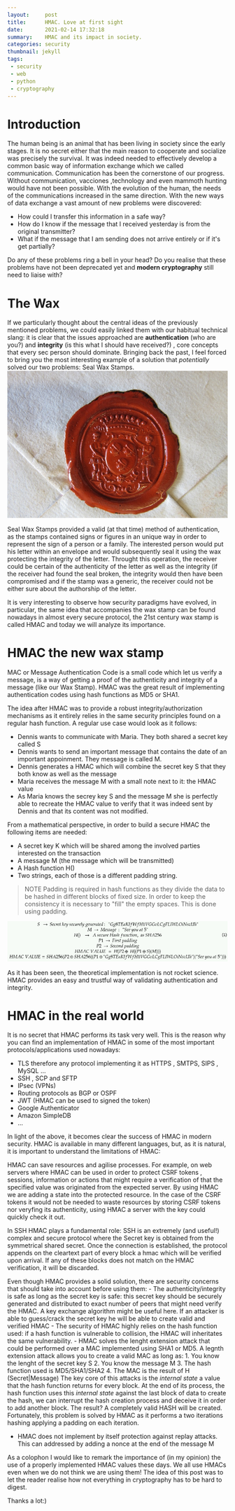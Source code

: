 ```yaml
---
layout:     post
title:      HMAC. Love at first sight
date:       2021-02-14 17:32:18
summary:    HMAC and its impact in society.
categories: security
thumbnail: jekyll
tags:
 - security
 - web
 - python
 - cryptography
---
```


# Introduction
The human being is an animal that has been living in society since the early stages. It is no secret either that the main reason to cooperate and socialize was precisely the survival. It was indeed needed to effectively develop a common basic way of information exchange which we called communication. Communication has been the cornerstone of our progress. Without communication, vacciones ,technology and even mammoth hunting would have not been possible. With the evolution of the human, the needs of the communications increased in the same direction. With the new ways of data exchange a vast amount of new problems were discovered: 
- How could I transfer this information in a safe way?
- How do I know if the message that I received yesterday is from the original transmitter?
- What if the message that I am sending does not arrive entirely or if it's get partially?

Do any of these problems ring a bell in your head? Do you realise that these problems have not been deprecated yet and **modern cryptography** still need to liaise with?


# The Wax
If we particularly thought about the central ideas of the previously mentioned problems, we could easily linked them with our habitual technical slang: it is clear that the issues approached are **authentication** (who are you?) and **integrity** (is this what I should have received?) , core concepts that every sec person should dominate. 
Bringing back the past, I feel forced to bring you the most interesting example of a solution that *potentially* solved our two problems: Seal Wax Stamps.
![Wax stamp on an envelope](https://github.com/Stoo0rmq/Stoo0rmq.github.io/blob/master/images/hmac-love/wax-seal-letter_0.jpg?raw=true)

Seal Wax Stamps provided a  valid (at that time) method of authentication, as the stamps contained signs or figures in an unique way in order to represent the sign of a person or a family. The interested person would put his letter within an envelope and would subsequently seal it using the wax protecting the integrity of the letter. Throught this operation, the receiver could be certain of the authenticity of the letter as well as the integrity (if the receiver had found the seal broken, the integrity would then have been compromised and if the stamp was a generic, the receiver could not be either sure about the authorship of the letter.

It is very interesting to observe how security paradigms have evolved, in particular, the same idea that accompanies the wax stamp can be found nowadays in almost every secure protocol, the 21st century wax stamp is called HMAC and today we will analyze its importance. 

# HMAC the new wax stamp

MAC or Message Authentication Code is a small code which let us verify a message, is a way of getting a proof of the authenticity and integrity of a message (like our Wax Stamp). HMAC was the great result of implementing authentication codes using hash functions as MD5 or SHA1.

The idea after HMAC was to provide a robust integrity/authorization mechanisms as it entirely relies in the same security principles found on a regular hash function. A regular use case would look as it follows:
- Dennis wants to communicate with Maria. They both shared a secret key called S
- Dennis wants to send an important message that contains the date of an important appoinment. They message is called M.
- Dennis generates a HMAC which will combine the secret key  S that they both know as well as the message  
- Maria receives the message M with a small note next to it: the HMAC value
- As Maria knows the secrey key S and the message M she is perfectly able to recreate the HMAC value to verify that it was indeed sent by Dennis and that its content was not modified.


From a mathematical perspective, in order to build a secure HMAC the following items are needed:
- A secret key K which will be shared among the involved parties interested on the transaction
- A message M  (the message which will be transmitted)
- A Hash function H()
- Two strings, each of those is a different padding string. 

> NOTE Padding is required in hash functions as they divide the data to be hashed in different blocks of fixed size. In order to keep the consistency it is necessary to "fill" the empty spaces. This is done using padding.

![](https://raw.githubusercontent.com/Stoo0rmq/Stoo0rmq.github.io/master/images/hmac-love/hmac.png)

As it has been seen, the theoretical implementation is not rocket science. HMAC provides an easy and trustful way of validating authentication and integrity.

# HMAC in the real world

It is no secret that HMAC performs its task very well. This is the reason why you can find an implementation of HMAC in some of the most important protocols/applications used nowadays:
- TLS therefore any protocol implementing it as HTTPS , SMTPS, SIPS , MySQL ...
- SSH , SCP and SFTP
- IPsec (VPNs)
- Routing protocols as BGP or OSPF
- JWT (HMAC can be used to signed the token)
- Google Authenticator
- Amazon SimpleDB
- ...

In light of the above, it becomes clear the success of HMAC in modern security. HMAC is available in many different languages, but, as it is natural, it is important to understand the limitations of HMAC:

HMAC can save resources and agilise processes. For example, on web servers where HMAC can be used in order to protect CSRF tokens , sessions,  information or actions that might require a verification of that the specified value was originated from the expected server. By using HMAC we are adding a state into the protected resource. In the case of the CSRF tokens it would not be needed to waste resources by storing CSRF tokens nor veryfing its authenticity, using HMAC a server with the key could quickly check it out. 

In SSH HMAC plays a fundamental role: SSH is an extremely (and useful!) complex and secure protocol where the Secret key is obtained from the symmetrical shared secret. Once the connection is established, the protocol appends on the cleartext part of every block a hmac which will be verified upon arrival. If any of these blocks does not match on the HMAC verification, it will be discarded.

Even though HMAC provides a solid solution, there are security concerns that should take into account before using them:
    - The authenticity/integrity is safe as long as the secret key is safe: this secret key should be securely generated and distributed to exact number of peers that might need verify the HMAC. A key exchange algorithm might be useful here. If an attacker is able to guess/crack the secret key he will be able to create valid and verified HMAC
    - The security of HMAC highly relies on the hash function used: if a hash function is vulnerable to collision, the HMAC will inheritates the same vulnerability.
    - HMAC solves the lenght extension attack that could be performed over a MAC implemented using SHA1 or MD5. A legnth extension attack allows you to create a valid MAC as long as:
       1. You know the lenght of the secret key S
       2. You know the message M
       3. The hash function used is MD5/SHA1/SHA2
       4. The MAC is the result of   H (Secret|Message)
   The key core of this attacks is the *internal state* a value that the hash function returns for every block. At the end of its process, the hash function uses this *internal state* against the last  block of data to create the hash, we can interrupt the hash creation process and deceive it in order to add another block. The result? A completely valid HASH will be created. Fortunately, this problem is solved by HMAC as it performs a two iterations hashing applying a padding on each iteration.
   - HMAC does not implement by itself protection against replay attacks. This can addressed by adding a nonce at the end of the message M


As a colophon I would like to remark the importance of (in my opinion) the use of a properly implemented HMAC values these days. We all use HMACs even when we do not think we are using them! The idea of this post was to let the reader realise how not everything in cryptography has to be hard to digest.

Thanks a lot:)


